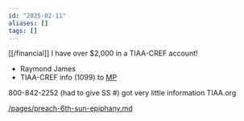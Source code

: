 ```yaml
---
id: "2025-02-11"
aliases: []
tags: []
---
```


[[/financial]] I have over $2,000 in a TIAA-CREF account!

- Raymond James
- TIAA-CREF info (1099) to [MP](/MP.md)

800-842-2252 (had to give SS #) got very little information
TIAA.org 

[/pages/preach-6th-sun-epiphany.md](/pages/preach-6th-sun-epiphany.md)
